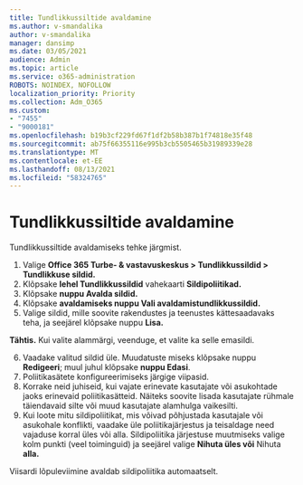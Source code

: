 ```yaml
---
title: Tundlikkussiltide avaldamine
ms.author: v-smandalika
author: v-smandalika
manager: dansimp
ms.date: 03/05/2021
audience: Admin
ms.topic: article
ms.service: o365-administration
ROBOTS: NOINDEX, NOFOLLOW
localization_priority: Priority
ms.collection: Adm_O365
ms.custom:
- "7455"
- "9000181"
ms.openlocfilehash: b19b3cf229fd67f1df2b58b387b1f74818e35f48
ms.sourcegitcommit: ab75f66355116e995b3cb5505465b31989339e28
ms.translationtype: MT
ms.contentlocale: et-EE
ms.lasthandoff: 08/13/2021
ms.locfileid: "58324765"
---
```

# <a name="publish-sensitivity-labels"></a>Tundlikkussiltide avaldamine

Tundlikkussiltide avaldamiseks tehke järgmist.

1. Valige **Office 365 Turbe- & vastavuskeskus > Tundlikkussildid > Tundlikkuse sildid.**
2. Klõpsake **lehel Tundlikkussildid** vahekaarti **Sildipoliitikad.**
3. Klõpsake **nuppu Avalda sildid.**
4. Klõpsake **avaldamiseks nuppu Vali avaldamistundlikkussildid.** 
5. Valige sildid, mille soovite rakendustes ja teenustes kättesaadavaks teha, ja seejärel klõpsake nuppu **Lisa.**

**Tähtis.** Kui valite alammärgi, veenduge, et valite ka selle emasildi.

6. Vaadake valitud sildid üle. Muudatuste miseks klõpsake nuppu **Redigeeri**; muul juhul klõpsake **nuppu Edasi**.
7. Poliitikasätete konfigureerimiseks järgige viipasid.
8. Korrake neid juhiseid, kui vajate erinevate kasutajate või asukohtade jaoks erinevaid poliitikasätteid. Näiteks soovite lisada kasutajate rühmale täiendavaid silte või muud kasutajate alamhulga vaikesilti.
9. Kui loote mitu sildipoliitikat, mis võivad põhjustada kasutajale või asukohale konflikti, vaadake üle poliitikajärjestus ja teisaldage need vajaduse korral üles või alla. Sildipoliitika järjestuse muutmiseks valige kolm punkti (veel toiminguid) ja seejärel valige **Nihuta üles või** Nihuta **alla.**

Viisardi lõpuleviimine avaldab sildipoliitika automaatselt.

